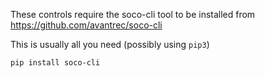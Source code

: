These controls require the soco-cli tool to be installed from https://github.com/avantrec/soco-cli

This is usually all you need (possibly using `pip3`)

```
pip install soco-cli
```
